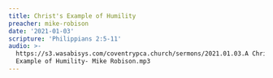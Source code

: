 ```yaml
---
title: Christ's Example of Humility
preacher: mike-robison
date: '2021-01-03'
scripture: 'Philippians 2:5-11'
audio: >-
  https://s3.wasabisys.com/coventrypca.church/sermons/2021.01.03.A Christ's
  Example of Humility- Mike Robison.mp3
---
```


